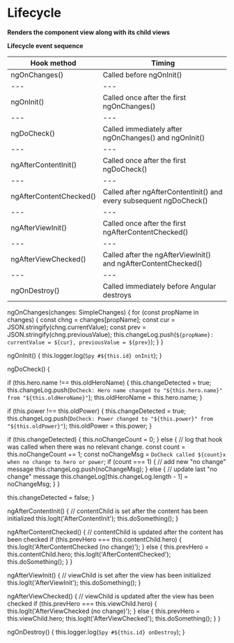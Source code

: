 # Lifecycle
**Renders the component view along with its child views**

**Lifecycle event sequence**


Hook method | Timing |  
--- | --- | 
ngOnChanges() | Called before ngOnInit() |
--- | --- | 
ngOnInit() | Called once after the first ngOnChanges() |
--- | --- | 
ngDoCheck() | Called immediately after ngOnChanges() and ngOnInit() |
--- | --- | 
ngAfterContentInit() | Called once after the first ngDoCheck()|
--- | --- | 
ngAfterContentChecked() | Called after ngAfterContentInit() and every subsequent ngDoCheck() |
--- | --- | 
ngAfterViewInit() | Called once after the first ngAfterContentChecked() |
--- | --- | 
ngAfterViewChecked() | Called after the ngAfterViewInit() and ngAfterContentChecked() |
--- | --- | 
ngOnDestroy() | Called immediately before Angular destroys |

ngOnChanges(changes: SimpleChanges) {
  for (const propName in changes) {
    const chng = changes[propName];
    const cur = JSON.stringify(chng.currentValue);
    const prev = JSON.stringify(chng.previousValue);
    this.changeLog.push(`${propName}: currentValue = ${cur}, previousValue = ${prev}`);
  }
}

ngOnInit() {
  this.logger.log(`Spy #${this.id} onInit`);
}

ngDoCheck() {

  if (this.hero.name !== this.oldHeroName) {
    this.changeDetected = true;
    this.changeLog.push(`DoCheck: Hero name changed to "${this.hero.name}" from "${this.oldHeroName}"`);
    this.oldHeroName = this.hero.name;
  }

  if (this.power !== this.oldPower) {
    this.changeDetected = true;
    this.changeLog.push(`DoCheck: Power changed to "${this.power}" from "${this.oldPower}"`);
    this.oldPower = this.power;
  }

  if (this.changeDetected) {
    this.noChangeCount = 0;
  } else {
    // log that hook was called when there was no relevant change.
    const count = this.noChangeCount += 1;
    const noChangeMsg = `DoCheck called ${count}x when no change to hero or power`;
    if (count === 1) {
      // add new "no change" message
      this.changeLog.push(noChangeMsg);
    } else {
      // update last "no change" message
      this.changeLog[this.changeLog.length - 1] = noChangeMsg;
    }
  }

  this.changeDetected = false;
}

ngAfterContentInit() {
  // contentChild is set after the content has been initialized
  this.logIt('AfterContentInit');
  this.doSomething();
}

ngAfterContentChecked() {
  // contentChild is updated after the content has been checked
  if (this.prevHero === this.contentChild.hero) {
    this.logIt('AfterContentChecked (no change)');
  } else {
    this.prevHero = this.contentChild.hero;
    this.logIt('AfterContentChecked');
    this.doSomething();
  }
}

ngAfterViewInit() {
  // viewChild is set after the view has been initialized
  this.logIt('AfterViewInit');
  this.doSomething();
}

ngAfterViewChecked() {
  // viewChild is updated after the view has been checked
  if (this.prevHero === this.viewChild.hero) {
    this.logIt('AfterViewChecked (no change)');
  } else {
    this.prevHero = this.viewChild.hero;
    this.logIt('AfterViewChecked');
    this.doSomething();
  }
}

ngOnDestroy() {
  this.logger.log(`Spy #${this.id} onDestroy`);
}
